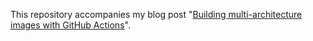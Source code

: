 This repository accompanies my blog post "[Building multi-architecture images with GitHub Actions][post]".

[post]: https://blog.oddbit.com/post/2020-09-25-building-multi-architecture-im/
